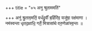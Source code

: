 +++
title = "०५ अनु श्रुताममतिं"

+++
अनु॑ श्रु॒ताम॒मतिं॒ वर्ध॑दु॒र्वीं ब॒र्हिरि॑व॒ यजु॑षा॒ रक्ष॑माणा ।  
नम॑स्वन्ता धृतद॒क्षाधि॒ गर्ते॒ मित्रासा॑थे वरु॒णेळा॑स्व॒न्तः ॥